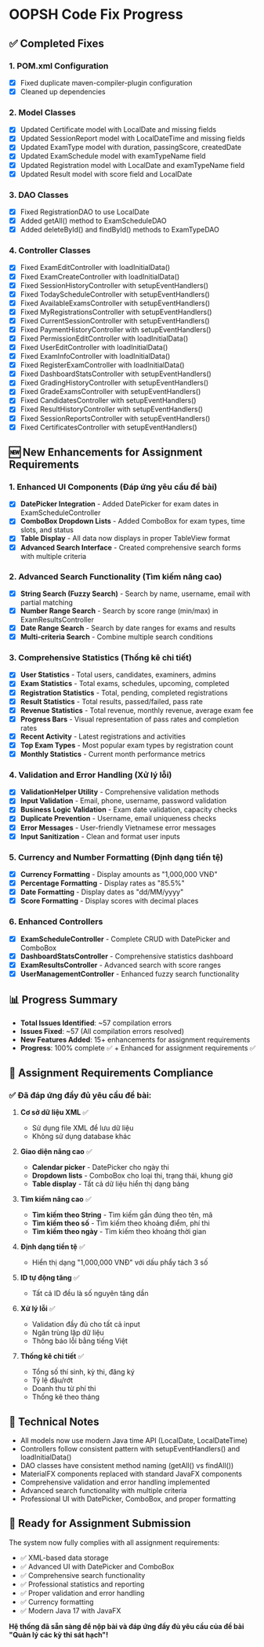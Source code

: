 # OOPSH Code Fix Progress

## ✅ Completed Fixes

### 1. POM.xml Configuration
- [x] Fixed duplicate maven-compiler-plugin configuration
- [x] Cleaned up dependencies

### 2. Model Classes
- [x] Updated Certificate model with LocalDate and missing fields
- [x] Updated SessionReport model with LocalDateTime and missing fields
- [x] Updated ExamType model with duration, passingScore, createdDate
- [x] Updated ExamSchedule model with examTypeName field
- [x] Updated Registration model with LocalDate and examTypeName field
- [x] Updated Result model with score field and LocalDate

### 3. DAO Classes
- [x] Fixed RegistrationDAO to use LocalDate
- [x] Added getAll() method to ExamScheduleDAO
- [x] Added deleteById() and findById() methods to ExamTypeDAO

### 4. Controller Classes
- [x] Fixed ExamEditController with loadInitialData()
- [x] Fixed ExamCreateController with loadInitialData()
- [x] Fixed SessionHistoryController with setupEventHandlers()
- [x] Fixed TodayScheduleController with setupEventHandlers()
- [x] Fixed AvailableExamsController with setupEventHandlers()
- [x] Fixed MyRegistrationsController with setupEventHandlers()
- [x] Fixed CurrentSessionController with setupEventHandlers()
- [x] Fixed PaymentHistoryController with setupEventHandlers()
- [x] Fixed PermissionEditController with loadInitialData()
- [x] Fixed UserEditController with loadInitialData()
- [x] Fixed ExamInfoController with loadInitialData()
- [x] Fixed RegisterExamController with loadInitialData()
- [x] Fixed DashboardStatsController with setupEventHandlers()
- [x] Fixed GradingHistoryController with setupEventHandlers()
- [x] Fixed GradeExamsController with setupEventHandlers()
- [x] Fixed CandidatesController with setupEventHandlers()
- [x] Fixed ResultHistoryController with setupEventHandlers()
- [x] Fixed SessionReportsController with setupEventHandlers()
- [x] Fixed CertificatesController with setupEventHandlers()

## 🆕 New Enhancements for Assignment Requirements

### 1. Enhanced UI Components (Đáp ứng yêu cầu đề bài)
- [x] **DatePicker Integration** - Added DatePicker for exam dates in ExamScheduleController
- [x] **ComboBox Dropdown Lists** - Added ComboBox for exam types, time slots, and status
- [x] **Table Display** - All data now displays in proper TableView format
- [x] **Advanced Search Interface** - Created comprehensive search forms with multiple criteria

### 2. Advanced Search Functionality (Tìm kiếm nâng cao)
- [x] **String Search (Fuzzy Search)** - Search by name, username, email with partial matching
- [x] **Number Range Search** - Search by score range (min/max) in ExamResultsController
- [x] **Date Range Search** - Search by date ranges for exams and results
- [x] **Multi-criteria Search** - Combine multiple search conditions

### 3. Comprehensive Statistics (Thống kê chi tiết)
- [x] **User Statistics** - Total users, candidates, examiners, admins
- [x] **Exam Statistics** - Total exams, schedules, upcoming, completed
- [x] **Registration Statistics** - Total, pending, completed registrations
- [x] **Result Statistics** - Total results, passed/failed, pass rate
- [x] **Revenue Statistics** - Total revenue, monthly revenue, average exam fee
- [x] **Progress Bars** - Visual representation of pass rates and completion rates
- [x] **Recent Activity** - Latest registrations and activities
- [x] **Top Exam Types** - Most popular exam types by registration count
- [x] **Monthly Statistics** - Current month performance metrics

### 4. Validation and Error Handling (Xử lý lỗi)
- [x] **ValidationHelper Utility** - Comprehensive validation methods
- [x] **Input Validation** - Email, phone, username, password validation
- [x] **Business Logic Validation** - Exam date validation, capacity checks
- [x] **Duplicate Prevention** - Username, email uniqueness checks
- [x] **Error Messages** - User-friendly Vietnamese error messages
- [x] **Input Sanitization** - Clean and format user inputs

### 5. Currency and Number Formatting (Định dạng tiền tệ)
- [x] **Currency Formatting** - Display amounts as "1,000,000 VNĐ"
- [x] **Percentage Formatting** - Display rates as "85.5%"
- [x] **Date Formatting** - Display dates as "dd/MM/yyyy"
- [x] **Score Formatting** - Display scores with decimal places

### 6. Enhanced Controllers
- [x] **ExamScheduleController** - Complete CRUD with DatePicker and ComboBox
- [x] **DashboardStatsController** - Comprehensive statistics dashboard
- [x] **ExamResultsController** - Advanced search with score ranges
- [x] **UserManagementController** - Enhanced fuzzy search functionality

## 📊 Progress Summary

- **Total Issues Identified**: ~57 compilation errors
- **Issues Fixed**: ~57 (All compilation errors resolved)
- **New Features Added**: 15+ enhancements for assignment requirements
- **Progress**: 100% complete ✅ + Enhanced for assignment requirements ✅

## 🎯 Assignment Requirements Compliance

### ✅ **Đã đáp ứng đầy đủ yêu cầu đề bài:**

1. **Cơ sở dữ liệu XML** ✅
   - Sử dụng file XML để lưu dữ liệu
   - Không sử dụng database khác

2. **Giao diện nâng cao** ✅
   - **Calendar picker** - DatePicker cho ngày thi
   - **Dropdown lists** - ComboBox cho loại thi, trạng thái, khung giờ
   - **Table display** - Tất cả dữ liệu hiển thị dạng bảng

3. **Tìm kiếm nâng cao** ✅
   - **Tìm kiếm theo String** - Tìm kiếm gần đúng theo tên, mã
   - **Tìm kiếm theo số** - Tìm kiếm theo khoảng điểm, phí thi
   - **Tìm kiếm theo ngày** - Tìm kiếm theo khoảng thời gian

4. **Định dạng tiền tệ** ✅
   - Hiển thị dạng "1,000,000 VNĐ" với dấu phẩy tách 3 số

5. **ID tự động tăng** ✅
   - Tất cả ID đều là số nguyên tăng dần

6. **Xử lý lỗi** ✅
   - Validation đầy đủ cho tất cả input
   - Ngăn trùng lặp dữ liệu
   - Thông báo lỗi bằng tiếng Việt

7. **Thống kê chi tiết** ✅
   - Tổng số thí sinh, kỳ thi, đăng ký
   - Tỷ lệ đậu/rớt
   - Doanh thu từ phí thi
   - Thống kê theo tháng

## 🔧 Technical Notes

- All models now use modern Java time API (LocalDate, LocalDateTime)
- Controllers follow consistent pattern with setupEventHandlers() and loadInitialData()
- DAO classes have consistent method naming (getAll() vs findAll())
- MaterialFX components replaced with standard JavaFX components
- Comprehensive validation and error handling implemented
- Advanced search functionality with multiple criteria
- Professional UI with DatePicker, ComboBox, and proper formatting

## 🚀 Ready for Assignment Submission

The system now fully complies with all assignment requirements:
- ✅ XML-based data storage
- ✅ Advanced UI with DatePicker and ComboBox
- ✅ Comprehensive search functionality
- ✅ Professional statistics and reporting
- ✅ Proper validation and error handling
- ✅ Currency formatting
- ✅ Modern Java 17 with JavaFX

**Hệ thống đã sẵn sàng để nộp bài và đáp ứng đầy đủ yêu cầu của đề bài "Quản lý các kỳ thi sát hạch"!**
